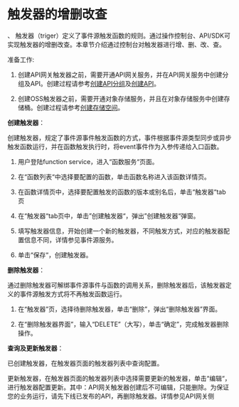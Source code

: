 # 触发器的增删改查
、
触发器（triger）定义了事件源触发函数的规则。通过操作控制台、API/SDK可实现触发器的增删改查。本章节介绍通过控制台对触发器进行增、删、改、查。

准备工作:

1. 创建API网关触发器之前，需要开通API网关服务，并在API网关服务中创建分组及API。创建过程请参考[创建API分组](../../../../../../documentation/Internet-Middleware/API-Gateway/Operation-Guide/Create-APIGroup/Create-APIGroup.md)及[创建API](../../../../../../documentation/Internet-Middleware/API-Gateway/Operation-Guide/Create-API/Create-API.md)。

2. 创建OSS触发器之前，需要开通对象存储服务，并且在对象存储服务中创建存储桶。创建过程请参考[创建存储空间](../../../../../../documentation/Storage-and-CDN/Object-Storage-Service/Operation-Guide/Manage-Bucket/Create-Bucket.md)。

 

**创建触发器**：

创建触发器，规定了事件源事件触发函数的方式，事件根据事件源类型同步或异步触发函数运行，并在函数触发执行时，将event事件作为入参传递给入口函数。

1. 用户登陆function service，进入“函数服务“页面。

2. 在“函数列表“中选择要配置的函数，单击函数名称进入该函数详情页。

3. 在函数详情页中，选择要配置触发的函数的版本或别名后，单击“触发器“tab页

4. 在“触发器“tab页中，单击”创建触发器“，弹出”创建触发器“弹窗。

5. 填写触发器信息，开始创建一个新的触发器，不同触发方式，对应的触发器配置信息不同，详情参见事件源服务。

6. 单击“保存“，创建触发器。

 

**删除触发器**：

通过删除触发器可解绑事件源事件与函数的调用关系，删除触发器后，该触发器定义的事件源触发方式将不再触发函数运行。

1. 在“触发器”页，选择待删除触发器，单击“删除”，弹出“删除触发器”界面。

2. 在“删除触发器界面”，输入“DELETE”（大写），单击“确定”，完成触发器删除操作。

 

**查询及更新触发器**：

已创建触发器，在触发器页面的触发器列表中查询配置。

更新触发器，在触发器页面的触发器列表中选择需要更新的触发器，单击“编辑“，进行触发器配置更新。其中：API网关触发器创建后不可编辑，只能删除。为保证您的业务运行，请先下线已发布的API，再删除触发器。详情参见API网关侧
